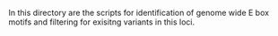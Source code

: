 In this directory are the scripts for identification of genome wide E box motifs and filtering for exisitng variants in this loci.
